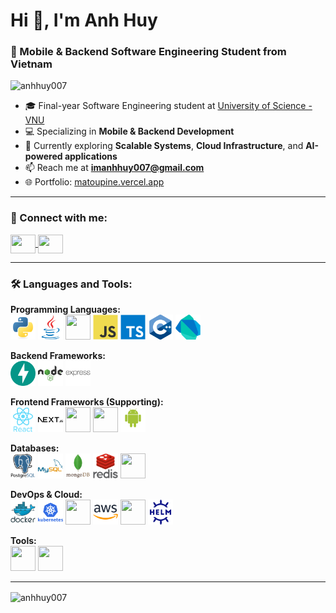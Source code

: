 # Hi 👋, I'm Anh Huy

### 🚀 Mobile & Backend Software Engineering Student from Vietnam

<p align="left">
  <img src="https://komarev.com/ghpvc/?username=anhhuy007&label=Profile%20views&color=0e75b6&style=flat" alt="anhhuy007" />
</p>

- 🎓 Final-year Software Engineering student at [University of Science - VNU](https://www.hcmus.edu.vn/)  
- 💻 Specializing in **Mobile & Backend Development**  
- 🌱 Currently exploring **Scalable Systems**, **Cloud Infrastructure**, and **AI-powered applications**  
- 📫 Reach me at **imanhhuy007@gmail.com**  
- 🌐 Portfolio: [matoupine.vercel.app](https://matoupine.vercel.app)

---

### 🤝 Connect with me:
<p align="left">
<a href="https://www.linkedin.com/in/huỳnh-anh-huy-aa4aab253/" target="blank">
  <img align="center" src="https://raw.githubusercontent.com/rahuldkjain/github-profile-readme-generator/master/src/images/icons/Social/linked-in-alt.svg" height="30" width="40" />
</a>
<a href="https://www.facebook.com/profile.php?id=100015044408113" target="blank">
  <img align="center" src="https://raw.githubusercontent.com/rahuldkjain/github-profile-readme-generator/master/src/images/icons/Social/facebook.svg" height="30" width="40" />
</a>
</p>

---

### 🛠️ Languages and Tools:
<p align="left">

<!-- Programming Languages -->
<b>Programming Languages:</b><br>
<a href="https://www.python.org"><img src="https://raw.githubusercontent.com/devicons/devicon/master/icons/python/python-original.svg" width="40" height="40"/></a>
<a href="https://www.java.com/"><img src="https://raw.githubusercontent.com/devicons/devicon/master/icons/java/java-original.svg" width="40" height="40"/></a>
<a href="https://kotlinlang.org"><img src="https://www.vectorlogo.zone/logos/kotlinlang/kotlinlang-icon.svg" width="40" height="40"/></a>
<a href="https://developer.mozilla.org/en-US/docs/Web/JavaScript"><img src="https://raw.githubusercontent.com/devicons/devicon/master/icons/javascript/javascript-original.svg" width="40" height="40"/></a>
<a href="https://www.typescriptlang.org/"><img src="https://raw.githubusercontent.com/devicons/devicon/master/icons/typescript/typescript-original.svg" width="40" height="40"/></a>
<a href="https://isocpp.org/"><img src="https://raw.githubusercontent.com/devicons/devicon/master/icons/cplusplus/cplusplus-original.svg" width="40" height="40"/></a>
<a href="https://dart.dev/"><img src="https://raw.githubusercontent.com/devicons/devicon/master/icons/dart/dart-original.svg" width="40" height="40"/></a>

<!-- Backend Frameworks -->
<b>Backend Frameworks:</b><br>
<a href="https://fastapi.tiangolo.com/"><img src="https://raw.githubusercontent.com/devicons/devicon/master/icons/fastapi/fastapi-original.svg" width="40" height="40"/></a>
<a href="https://nodejs.org"><img src="https://raw.githubusercontent.com/devicons/devicon/master/icons/nodejs/nodejs-original-wordmark.svg" width="40" height="40"/></a>
<a href="https://expressjs.com/"><img src="https://raw.githubusercontent.com/devicons/devicon/master/icons/express/express-original-wordmark.svg" width="40" height="40"/></a>

<!-- Frontend Frameworks -->
<b>Frontend Frameworks (Supporting):</b><br>
<a href="https://reactjs.org/"><img src="https://raw.githubusercontent.com/devicons/devicon/master/icons/react/react-original-wordmark.svg" width="40" height="40"/></a>
<a href="https://nextjs.org/"><img src="https://raw.githubusercontent.com/devicons/devicon/master/icons/nextjs/nextjs-original-wordmark.svg" width="40" height="40"/></a>
<a href="https://tailwindcss.com/"><img src="https://www.vectorlogo.zone/logos/tailwindcss/tailwindcss-icon.svg" width="40" height="40"/></a>
<a href="https://flutter.dev"><img src="https://www.vectorlogo.zone/logos/flutterio/flutterio-icon.svg" width="40" height="40"/></a>
<a href="https://developer.android.com"><img src="https://raw.githubusercontent.com/devicons/devicon/master/icons/android/android-original-wordmark.svg" width="40" height="40"/></a>

<!-- Databases -->
<b>Databases:</b><br>
<a href="https://www.postgresql.org"><img src="https://raw.githubusercontent.com/devicons/devicon/master/icons/postgresql/postgresql-original-wordmark.svg" width="40" height="40"/></a>
<a href="https://www.mysql.com/"><img src="https://raw.githubusercontent.com/devicons/devicon/master/icons/mysql/mysql-original-wordmark.svg" width="40" height="40"/></a>
<a href="https://www.mongodb.com/"><img src="https://raw.githubusercontent.com/devicons/devicon/master/icons/mongodb/mongodb-original-wordmark.svg" width="40" height="40"/></a>
<a href="https://redis.io/"><img src="https://raw.githubusercontent.com/devicons/devicon/master/icons/redis/redis-original-wordmark.svg" width="40" height="40"/></a>
<a href="https://firebase.google.com/"><img src="https://www.vectorlogo.zone/logos/firebase/firebase-icon.svg" width="40" height="40"/></a>

<!-- DevOps & Cloud -->
<b>DevOps & Cloud:</b><br>
<a href="https://www.docker.com/"><img src="https://raw.githubusercontent.com/devicons/devicon/master/icons/docker/docker-original-wordmark.svg" width="40" height="40"/></a>
<a href="https://kubernetes.io/"><img src="https://raw.githubusercontent.com/devicons/devicon/master/icons/kubernetes/kubernetes-plain-wordmark.svg" width="40" height="40"/></a>
<a href="https://www.jenkins.io/"><img src="https://www.vectorlogo.zone/logos/jenkins/jenkins-icon.svg" width="40" height="40"/></a>
<a href="https://aws.amazon.com/"><img src="https://raw.githubusercontent.com/devicons/devicon/master/icons/amazonwebservices/amazonwebservices-original-wordmark.svg" width="40" height="40"/></a>
<a href="https://argo-cd.readthedocs.io/"><img src="https://avatars.githubusercontent.com/u/30269780?s=200&v=4" width="40" height="40"/></a>
<a href="https://helm.sh/"><img src="https://raw.githubusercontent.com/devicons/devicon/master/icons/helm/helm-original.svg" width="40" height="40"/></a>

<!-- Tools -->
<b>Tools:</b><br>
<a href="https://git-scm.com/"><img src="https://www.vectorlogo.zone/logos/git-scm/git-scm-icon.svg" width="40" height="40"/></a>
<a href="https://www.figma.com/"><img src="https://www.vectorlogo.zone/logos/figma/figma-icon.svg" width="40" height="40"/></a>

</p>

---

<p>
  <img align="center" src="https://github-readme-stats.vercel.app/api/top-langs?username=anhhuy007&show_icons=true&locale=en&layout=compact" alt="anhhuy007" />
</p>
